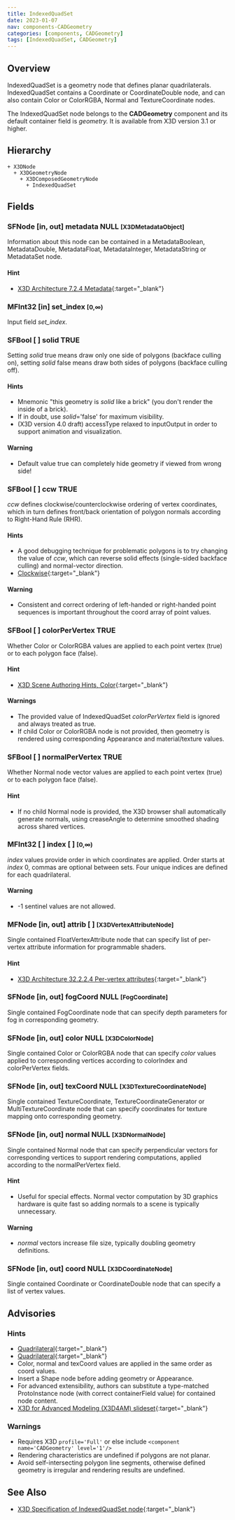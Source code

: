 ```yaml
---
title: IndexedQuadSet
date: 2023-01-07
nav: components-CADGeometry
categories: [components, CADGeometry]
tags: [IndexedQuadSet, CADGeometry]
---
```

<style>
.post h3 {
  word-spacing: 0.2em;
}
</style>

## Overview

IndexedQuadSet is a geometry node that defines planar quadrilaterals. IndexedQuadSet contains a Coordinate or CoordinateDouble node, and can also contain Color or ColorRGBA, Normal and TextureCoordinate nodes.

The IndexedQuadSet node belongs to the **CADGeometry** component and its default container field is *geometry.* It is available from X3D version 3.1 or higher.

## Hierarchy

```
+ X3DNode
  + X3DGeometryNode
    + X3DComposedGeometryNode
      + IndexedQuadSet
```

## Fields

### SFNode [in, out] **metadata** NULL <small>[X3DMetadataObject]</small>

Information about this node can be contained in a MetadataBoolean, MetadataDouble, MetadataFloat, MetadataInteger, MetadataString or MetadataSet node.

#### Hint

- [X3D Architecture 7.2.4 Metadata](https://www.web3d.org/specifications/X3Dv4Draft/ISO-IEC19775-1v4-IS.proof//Part01/components/core.html#Metadata){:target="_blank"}

### MFInt32 [in] **set_index** <small>[0,∞)</small>

Input field *set_index*.

### SFBool [ ] **solid** TRUE

Setting *solid* true means draw only one side of polygons (backface culling on), setting *solid* false means draw both sides of polygons (backface culling off).

#### Hints

- Mnemonic "this geometry is *solid* like a brick" (you don't render the inside of a brick).
- If in doubt, use *solid*='false' for maximum visibility.
- (X3D version 4.0 draft) accessType relaxed to inputOutput in order to support animation and visualization.

#### Warning

- Default value true can completely hide geometry if viewed from wrong side!

### SFBool [ ] **ccw** TRUE

*ccw* defines clockwise/counterclockwise ordering of vertex coordinates, which in turn defines front/back orientation of polygon normals according to Right-Hand Rule (RHR).

#### Hints

- A good debugging technique for problematic polygons is to try changing the value of *ccw*, which can reverse solid effects (single-sided backface culling) and normal-vector direction.
- [Clockwise](https://en.wikipedia.org/wiki/Clockwise){:target="_blank"}

#### Warning

- Consistent and correct ordering of left-handed or right-handed point sequences is important throughout the coord array of point values.

### SFBool [ ] **colorPerVertex** TRUE

Whether Color or ColorRGBA values are applied to each point vertex (true) or to each polygon face (false).

#### Hint

- [X3D Scene Authoring Hints, Color](https://www.web3d.org/x3d/content/examples/X3dSceneAuthoringHints.html#Color){:target="_blank"}

#### Warnings

- The provided value of IndexedQuadSet *colorPerVertex* field is ignored and always treated as true.
- If child Color or ColorRGBA node is not provided, then geometry is rendered using corresponding Appearance and material/texture values.

### SFBool [ ] **normalPerVertex** TRUE

Whether Normal node vector values are applied to each point vertex (true) or to each polygon face (false).

#### Hint

- If no child Normal node is provided, the X3D browser shall automatically generate normals, using creaseAngle to determine smoothed shading across shared vertices.

### MFInt32 [ ] **index** [ ] <small>[0,∞)</small>

*index* values provide order in which coordinates are applied. Order starts at *index* 0, commas are optional between sets. Four unique indices are defined for each quadrilateral.

#### Warning

- -1 sentinel values are not allowed.

### MFNode [in, out] **attrib** [ ] <small>[X3DVertexAttributeNode]</small>

Single contained FloatVertexAttribute node that can specify list of per-vertex attribute information for programmable shaders.

#### Hint

- [X3D Architecture 32.2.2.4 Per-vertex attributes](https://www.web3d.org/specifications/X3Dv4Draft/ISO-IEC19775-1v4-IS.proof//Part01/components/shaders.html#Pervertexattributes){:target="_blank"}

### SFNode [in, out] **fogCoord** NULL <small>[FogCoordinate]</small>

Single contained FogCoordinate node that can specify depth parameters for fog in corresponding geometry.

### SFNode [in, out] **color** NULL <small>[X3DColorNode]</small>

Single contained Color or ColorRGBA node that can specify *color* values applied to corresponding vertices according to colorIndex and colorPerVertex fields.

### SFNode [in, out] **texCoord** NULL <small>[X3DTextureCoordinateNode]</small>

Single contained TextureCoordinate, TextureCoordinateGenerator or MultiTextureCoordinate node that can specify coordinates for texture mapping onto corresponding geometry.

### SFNode [in, out] **normal** NULL <small>[X3DNormalNode]</small>

Single contained Normal node that can specify perpendicular vectors for corresponding vertices to support rendering computations, applied according to the normalPerVertex field.

#### Hint

- Useful for special effects. Normal vector computation by 3D graphics hardware is quite fast so adding normals to a scene is typically unnecessary.

#### Warning

- *normal* vectors increase file size, typically doubling geometry definitions.

### SFNode [in, out] **coord** NULL <small>[X3DCoordinateNode]</small>

Single contained Coordinate or CoordinateDouble node that can specify a list of vertex values.

## Advisories

### Hints

- [Quadrilateral](https://en.wikipedia.org/wiki/Quadrilateral){:target="_blank"}
- [Quadrilateral](https://en.wikipedia.org/wiki/Quadrilateral){:target="_blank"}
- Color, normal and texCoord values are applied in the same order as coord values.
- Insert a Shape node before adding geometry or Appearance.
- For advanced extensibility, authors can substitute a type-matched ProtoInstance node (with correct containerField value) for contained node content.
- [X3D for Advanced Modeling (X3D4AM) slideset](https://x3dgraphics.com/slidesets/X3dForAdvancedModeling/ComputerAidedDesignInterchangeProfile.pdf){:target="_blank"}

### Warnings

- Requires X3D `profile='Full'` or else include `<component name='CADGeometry' level='1'/>`
- Rendering characteristics are undefined if polygons are not planar.
- Avoid self-intersecting polygon line segments, otherwise defined geometry is irregular and rendering results are undefined.

## See Also

- [X3D Specification of IndexedQuadSet node](https://www.web3d.org/documents/specifications/19775-1/V4.0/Part01/components/CADGeometry.html#IndexedQuadSet){:target="_blank"}
